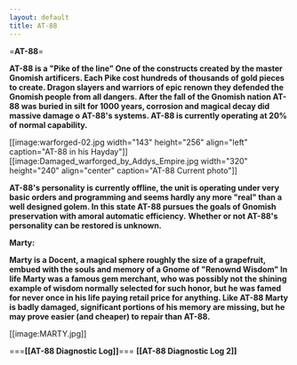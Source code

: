 ```yaml
---
layout: default
title: AT-88
---
```


=**AT-88**= 


**AT-88 is a "Pike of the line" One of the constructs created by the master Gnomish artificers. Each Pike cost hundreds of thousands of gold pieces to create. Dragon slayers and warriors of epic renown they defended the Gnomish people from all dangers. After the fall of the Gnomish nation AT-88 was buried in silt for 1000 years, corrosion and magical decay did massive damage o AT-88's systems. AT-88 is currently operating at 20% of normal capability.**


[[image:warforged-02.jpg width="143" height="256" align="left" caption="AT-88 in his Hayday"]]
[[image:Damaged_warforged_by_Addys_Empire.jpg width="320" height="240" align="center" caption="AT-88 Current photo"]]

**AT-88's personality is currently offline, the unit is operating under very basic orders and programming and seems hardly any more "real" than a well designed golem. In this state AT-88 pursues the goals of Gnomish preservation with amoral automatic efficiency.**
**Whether or not AT-88's personality can be restored is unknown.**


**Marty:**

**Marty is a Docent, a magical sphere roughly the size of a grapefruit, embued with the souls and memory of a Gnome of "Renownd Wisdom" In life Marty was a famous gem merchant, who was possibly not the shining example of wisdom normally selected for such honor, but he was famed for never once in his life paying retail price for anything. Like AT-88 Marty is badly damaged, significant portions of his memory are missing, but he may prove easier (and cheaper) to repair than AT-88.**

[[image:MARTY.jpg]]

===**[[AT-88 Diagnostic Log]]**=== 
**[[AT-88 Diagnostic Log 2]]**